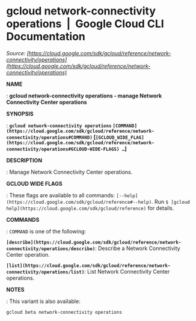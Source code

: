 # gcloud network-connectivity operations  |  Google Cloud CLI Documentation

*Source: [https://cloud.google.com/sdk/gcloud/reference/network-connectivity/operations](https://cloud.google.com/sdk/gcloud/reference/network-connectivity/operations)*

**NAME**

: **gcloud network-connectivity operations - manage Network Connectivity Center operations**

**SYNOPSIS**

: **`gcloud network-connectivity operations` `[COMMAND](https://cloud.google.com/sdk/gcloud/reference/network-connectivity/operations#COMMAND)` [`[GCLOUD_WIDE_FLAG](https://cloud.google.com/sdk/gcloud/reference/network-connectivity/operations#GCLOUD-WIDE-FLAGS) …`]**

**DESCRIPTION**

: Manage Network Connectivity Center operations.

**GCLOUD WIDE FLAGS**

: These flags are available to all commands: `[--help](https://cloud.google.com/sdk/gcloud/reference#--help)`.
Run `$ [gcloud help](https://cloud.google.com/sdk/gcloud/reference)` for details.

**COMMANDS**

: ``COMMAND`` is one of the following:

**`[describe](https://cloud.google.com/sdk/gcloud/reference/network-connectivity/operations/describe)`**:
Describe a Network Connectivity Center operation.

**`[list](https://cloud.google.com/sdk/gcloud/reference/network-connectivity/operations/list)`**:
List Network Connectivity Center operations.

**NOTES**

: This variant is also available:

```
gcloud beta network-connectivity operations
```